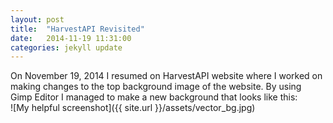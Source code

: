 ```yaml
---
layout: post
title:  "HarvestAPI Revisited"
date:   2014-11-19 11:31:00
categories: jekyll update
---
```


On November 19, 2014 I resumed on HarvestAPI website where I worked on making changes to the top background image of the website. By
using Gimp Editor I managed to make a new background that looks like this:
<br/>
![My helpful screenshot]({{ site.url }}/assets/vector_bg.jpg)